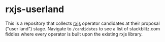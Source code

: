 # rxjs-userland

This is a repository that collects [rxjs](https://github.com/ReactiveX/rxjs) operator candidates at their proposal ("user land") stage.
Navigate to `/candidates` to see a list of stackblitz.com fiddles where every operator is built upon the existing rxjs library.